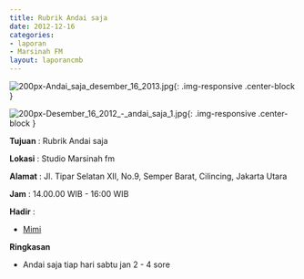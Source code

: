 ```yaml
---
title: Rubrik Andai saja 
date: 2012-12-16
categories:
- laporan
- Marsinah FM
layout: laporancmb
---
```



![200px-Andai_saja_desember_16_2013.jpg](/uploads/200px-Andai_saja_desember_16_2013.jpg){: .img-responsive .center-block }

![200px-Desember_16_2012_-_andai_saja_1.jpg](/uploads/200px-Desember_16_2012_-_andai_saja_1.jpg){: .img-responsive .center-block }


**Tujuan** : Rubrik Andai saja 

**Lokasi** : Studio Marsinah fm 

**Alamat** : Jl. Tipar Selatan XII, No.9, Semper Barat, Cilincing, Jakarta Utara 

**Jam** : 14.00.00 WIB - 16:00 WIB 

**Hadir** :
* [Mimi](http://wiki.ciptamedia.org/wiki/Mimi)

**Ringkasan**  
* Andai saja tiap hari sabtu jan 2 - 4 sore
